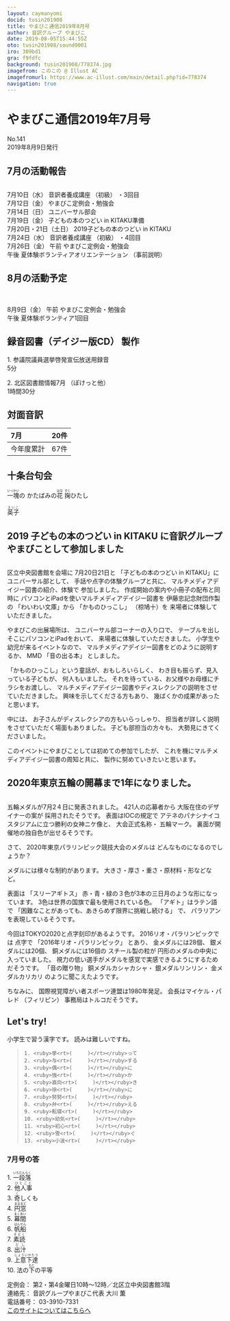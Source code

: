 ```yaml
---
layout: caymanyomi
docid: tusin201908
title: やまびこ通信2019年8月号
author: 音訳グループ やまびこ
date: 2019-08-05T15:44:55Z
oto: tusin201908/sound0001
iro: 309bd1
gra: f9fdfc
background: tusin201908/778374.jpg
imagefrom: このこの @ Illust AC
imagefromurl: https://www.ac-illust.com/main/detail.php?id=778374
navigation: true
---
```

   

# <span data-dur="4.048" data-begin="2.050" id="xmri_0001">やまびこ通信2019年7月号</span>

<span data-dur="2.597" data-begin="6.098" id="xmri_0002">No.141</span>  
<span data-dur="3.795" data-begin="8.695" id="xmri_0003">2019年8月9日発行</span>

## <span data-dur="2.707" data-begin="17.037" id="xmri_0006">7月の活動報告</span>

<img class="migi" src="media/tusin201908/cut1.png" alt="" />


<span data-dur="2.013" data-begin="19.744" id="xmri_0007">7月10日（水）</span>
<span data-dur="1.979" data-begin="21.757" id="xmri_0008">音訳者養成講座</span>
<span data-dur="1.038" data-begin="23.736" id="xmri_0009">（初級）</span>
<span data-dur="2.035" data-begin="24.774" id="xmri_000A">・3回目</span>  
<span data-dur="2.271" data-begin="26.809" id="xmri_000B">7月12日（金）</span>
<span data-dur="3.599" data-begin="29.080" id="xmri_000C">やまびこ定例会・勉強会</span>  
<span data-dur="2.3" data-begin="32.679" id="xmri_000D">7月14日（日）</span>
<span data-dur="2.626" data-begin="34.979" id="xmri_000E">ユニバーサル部会</span>  
<span data-dur="2.318" data-begin="37.605" id="xmri_000F">7月19日（金）</span>
<span data-dur="4.141" data-begin="39.923" id="xmri_0010">子どもの本のつどい in KITAKU準備</span>  
<span data-dur="3.391" data-begin="44.064" id="xmri_0011">7月20日・21日（土日）</span>
<span data-dur="4.709" data-begin="47.455" id="xmri_0012">2019子どもの本のつどい in KITAKU</span>  
<span data-dur="2.39" data-begin="52.164" id="xmri_0013">7月24日（水）</span>
<span data-dur="1.979" data-begin="54.554" id="xmri_0014">音訳者養成講座</span>
<span data-dur="1.038" data-begin="56.533" id="xmri_0015">（初級）</span>
<span data-dur="2.16" data-begin="57.571" id="xmri_0016">・4回目</span>  
<span data-dur="2.515" data-begin="59.731" id="xmri_0017">7月26日（金）</span>
<span data-dur="0.994" data-begin="62.246" id="xmri_0018">午前</span>
<span data-dur="3.6" data-begin="63.240" id="xmri_0019">やまびこ定例会・勉強会</span>  
<span data-dur="0.865" data-begin="66.840" id="xmri_001A">午後</span>
<span data-dur="3" data-begin="67.705" id="xmri_001B">夏体験ボランティアオリエンテーション</span>
<span data-dur="3.04" data-begin="70.705" id="xmri_001C">（事前説明）</span>

## <span data-dur="2.626" data-begin="73.745" id="xmri_001D">8月の活動予定</span>

<img class="migi" src="media/tusin201908/cut2.png" alt="" />
<img class="migi" src="media/tusin201908/cut3.png" alt="" />


<span data-dur="2.155" data-begin="76.371" id="xmri_001E">8月9日（金）</span>
<span data-dur="0.994" data-begin="78.526" id="xmri_001F">午前</span>
<span data-dur="3.599" data-begin="79.520" id="xmri_0020">やまびこ定例会・勉強会</span>  
<span data-dur="0.866" data-begin="83.119" id="xmri_0021">午後</span>
<span data-dur="3.937" data-begin="83.985" id="xmri_0022">夏体験ボランティア1回目</span>

## <span data-dur="3.853" data-begin="87.922" id="xmri_0023">録音図書（デイジー版CD） 製作</span>

<span data-dur="1.458" data-begin="91.775" id="xmri_0024"></span>
<span data-dur="0.806" data-begin="93.233" id="xmri_0025">1.</span>
<span data-dur="4.156" data-begin="94.039" id="xmri_0026">参議院議員選挙啓発宣伝放送用録音</span>  
<span data-dur="1.482" data-begin="98.195" id="xmri_0027">5分</span>

<span data-dur="0.696" data-begin="99.677" id="xmri_0028">2.</span>
<span data-dur="2.42" data-begin="100.373" id="xmri_0029">北区図書館情報7月</span>
<span data-dur="1.549" data-begin="102.793" id="xmri_002A">（ぽけっと他）</span>  
<span data-dur="3.457" data-begin="104.342" id="xmri_002B">1時間30分</span>

## <span data-dur="2.022" data-begin="107.799" id="xmri_002C">対面音訳</span>

<span data-dur="1.143" data-begin="109.821" id="xmri_002D">7月</span>|<span data-dur="2.01" data-begin="110.964" id="xmri_002E">20件</span>
|:---|---:|
<span data-dur="1.603" data-begin="112.974" id="xmri_002F">今年度累計</span>|<span data-dur="3.118" data-begin="114.577" id="xmri_0030">67件</span>

## <span data-dur="2.117" data-begin="117.695" id="xmri_0031">十条台句会</span>

<span data-dur="10.285" data-begin="119.812" id="xmri_0032"><ruby>一塊<rt>いっかい</rt></ruby>の
かたばみの<ruby>花<rt>はな</rt></ruby>
<ruby>掬<rt>すく</rt></ruby>ひたし</span>

<span data-dur="2.538" data-begin="130.097" id="xmri_0038" class="haigo"><ruby>英子<rt>えいこ</rt></ruby></span>

## <span data-dur="3.57" data-begin="132.635" id="xmri_0039">2019 子どもの本のつどい in KITAKU に</span><span data-dur="3.638" data-begin="136.205" id="xmri_003A">音訳グループやまびことして参加しました</span>

<img class="migi" src="media/tusin201908/cut4.png" alt="" />

<span data-dur="2.863" data-begin="139.843" id="xmri_003B">区立中央図書館を会場に</span>
<span data-dur="2.812" data-begin="142.706" id="xmri_003C">7月20日21日と</span>
<span data-dur="2.755" data-begin="145.518" id="xmri_003D">「子どもの本のつどい in KITAKU」に</span>
<span data-dur="1.866" data-begin="148.273" id="xmri_003E">ユニバーサル部として、</span>
<span data-dur="2.947" data-begin="150.139" id="xmri_003F">手話や点字の体験グループと共に、</span>
<span data-dur="3.436" data-begin="153.086" id="xmri_0040">マルチメディアデイジー図書の紹介、体験で</span>
<span data-dur="2.263" data-begin="156.522" id="xmri_0041">参加しました。</span>
<span data-dur="4.365" data-begin="158.785" id="xmri_0042">作成開始の案内や小冊子の配布と同時に</span>
<span data-dur="4.331" data-begin="163.150" id="xmri_0043">パソコンとiPadを使いマルチメディアデイジー図書を</span>
<span data-dur="2.789" data-begin="167.481" id="xmri_0044">伊藤忠記念財団作製の</span>
<span data-dur="1.668" data-begin="170.270" id="xmri_0045">「わいわい文庫」から</span>
<span data-dur="1.487" data-begin="171.938" id="xmri_0046">「かものひっこし」</span>
<span data-dur="1.49" data-begin="173.425" id="xmri_0047">（椋鳩十）を</span>
<span data-dur="4.067" data-begin="174.915" id="xmri_0048">来場者に体験していただきました。</span>

<span data-dur="2.133" data-begin="178.982" id="xmri_0049">やまびこの出展場所は、</span>
<span data-dur="2.59" data-begin="181.115" id="xmri_004A">ユニバーサル部コーナーの入り口で、</span>
<span data-dur="1.416" data-begin="183.705" id="xmri_004B">テーブルを出し</span>
<span data-dur="3.15" data-begin="185.121" id="xmri_004C">そこにパソコンとiPadをおいて、</span>
<span data-dur="3.567" data-begin="188.271" id="xmri_004D">来場者に体験していただきました。</span>
<span data-dur="2.95" data-begin="191.838" id="xmri_004E">小学生や幼児が来るイベントなので、</span>
<span data-dur="3.867" data-begin="194.788" id="xmri_004F">マルチメディアデイジー図書をどのように説明するか、</span>
<span data-dur="1.204" data-begin="198.655" id="xmri_0050">MMD</span>
<span data-dur="4.639" data-begin="199.859" id="xmri_0052">「音の出る本」</span>
<span data-dur="1.379" data-begin="204.498" id="xmri_0053">としました。</span>

<span data-dur="2.473" data-begin="205.877" id="xmri_0054">「かものひっこし」という童話が、おもしろいらしく、</span>
<span data-dur="3.328" data-begin="208.350" id="xmri_0055">わき目も振らず、見入っている子どもが、</span>
<span data-dur="2.88" data-begin="211.678" id="xmri_0056">何人もいました。</span>
<span data-dur="2.36" data-begin="214.558" id="xmri_0057">それを待っている、お父様やお母様にチラシをお渡しし、</span>
<span data-dur="4.481" data-begin="216.918" id="xmri_0058">マルチメディアデイジー図書やディスレクシアの説明をさせていただきました。</span>
<span data-dur="5.844" data-begin="221.399" id="xmri_0059">興味を示してくださる方もあり、</span>
<span data-dur="2.619" data-begin="227.243" id="xmri_005A">幾ばくかの成果があったと思います。</span>

<span data-dur="4.211" data-begin="229.862" id="xmri_005B">中には、</span>
<span data-dur="1.137" data-begin="234.073" id="xmri_005C">お子さんがディスレクシアの方もいらっしゃり、</span>
<span data-dur="3.494" data-begin="235.210" id="xmri_005D">担当者が詳しく説明をさせていただく場面もありました。</span>
<span data-dur="5.768" data-begin="238.704" id="xmri_005E">子ども部担当の方々も、</span>
<span data-dur="2.317" data-begin="244.472" id="xmri_005F">大勢見にきてくださいました。</span>

<span data-dur="3.879" data-begin="246.789" id="xmri_0060">このイベントにやまびことしては初めての参加でしたが、</span>
<span data-dur="4.317" data-begin="250.668" id="xmri_0061">これを機にマルチメディアデイジー図書の周知と共に、</span>
<span data-dur="3.999" data-begin="254.985" id="xmri_0062">製作に努めていきたいと思います。</span>

## <span data-dur="4.433" data-begin="258.984" id="xmri_0063">2020年東京五輪の開幕まで1年になりました。</span>

<img class="migi" src="media/tusin201908/cut5.png" alt="" />


<span data-dur="5.791" data-begin="263.417" id="xmri_0064">五輪メダルが7月2４日に発表されました。</span>
<span data-dur="4.832" data-begin="269.208" id="xmri_0065">421人の応募者から</span>
<span data-dur="2.74" data-begin="274.040" id="xmri_0066">大阪在住のデザイナーの案が 採用されたそうです。</span>
<span data-dur="4.997" data-begin="276.780" id="xmri_0067">表面はIOCの規定で</span>
<span data-dur="2.883" data-begin="281.777" id="xmri_0068">アテネのパナシナイコスタジアムに立つ勝利の女神ニケ像と、</span>
<span data-dur="4.93" data-begin="284.660" id="xmri_0069">大会正式名称・</span>
<span data-dur="2.072" data-begin="289.590" id="xmri_006A">五輪マーク。</span>
<span data-dur="2.147" data-begin="291.662" id="xmri_006B">裏面が開催地の独自色が出せるそうです。</span>

<span data-dur="5.203" data-begin="293.809" id="xmri_006C">さて、</span>
<span data-dur="0.889" data-begin="299.012" id="xmri_006D">2020年東京パラリンピック競技大会のメダルは</span>
<span data-dur="4.192" data-begin="299.901" id="xmri_006E">どんなものになるのでしょうか？</span>

<span data-dur="3.534" data-begin="304.093" id="xmri_006F">メダルには様々な制約があります。</span>
<span data-dur="4.258" data-begin="307.627" id="xmri_0070">大きさ・厚さ・重さ・原材料・形などなど。</span>

<span data-dur="5.841" data-begin="311.885" id="xmri_0071">表面は</span>
<span data-dur="1.193" data-begin="317.726" id="xmri_0072">「スリーアギトス」</span>
<span data-dur="1.46" data-begin="318.919" id="xmri_0073">赤・青・緑の３色が3本の三日月のような形になっています。</span>
<span data-dur="6.119" data-begin="320.379" id="xmri_0074">3色は世界の国旗で最も使用されている色。</span>
<span data-dur="5.409" data-begin="326.498" id="xmri_0075">「アギト」はラテン語で</span>
<span data-dur="1.737" data-begin="331.907" id="xmri_0076">「困難なことがあっても、あきらめず限界に挑戦し続ける」</span>
<span data-dur="4.408" data-begin="333.644" id="xmri_0077">で、</span>
<span data-dur="0.719" data-begin="338.052" id="xmri_0078">パラリアンを表現しているそうです。</span>

<span data-dur="3.904" data-begin="338.771" id="xmri_0079">今回はTOKYO2020と点字刻印があるようです。</span>
<span data-dur="6.071" data-begin="342.675" id="xmri_007A">2016リオ・パラリンピックでは</span>
<span data-dur="3.1" data-begin="348.746" id="xmri_007B">点字で</span>
<span data-dur="1.026" data-begin="351.846" id="xmri_007C">「2016年リオ・パラリンピック」</span>
<span data-dur="2.989" data-begin="352.872" id="xmri_007D">とあり、</span>
<span data-dur="0.886" data-begin="355.861" id="xmri_007E">金メダルには28個、</span>
<span data-dur="2.171" data-begin="356.747" id="xmri_007F">銀メダルには20個、</span>
<span data-dur="1.94" data-begin="358.918" id="xmri_0080">銅メダルには16個の</span>
<span data-dur="2.117" data-begin="360.858" id="xmri_0081">スチール製の粒が</span>
<span data-dur="1.855" data-begin="362.975" id="xmri_0082">円形のメダルの中央に入っていました。</span>
<span data-dur="3.779" data-begin="364.830" id="xmri_0083">視力の低い選手がメダルを感覚で実感できるようにするためだそうです。</span>
<span data-dur="6.919" data-begin="368.609" id="xmri_0084">「音の贈り物」</span>
<span data-dur="1.505" data-begin="375.528" id="xmri_0085">銅メダルカシャカシャ・</span>
<span data-dur="1.883" data-begin="377.033" id="xmri_0086">銀メダルリンリン・</span>
<span data-dur="1.852" data-begin="378.916" id="xmri_0087">金メダルカリカリ</span>
<span data-dur="1.856" data-begin="380.768" id="xmri_0088">のように聞こえたようです。</span>

<span data-dur="3.34" data-begin="382.624" id="xmri_0089">ちなみに、</span>
<span data-dur="1.079" data-begin="385.964" id="xmri_008A">国際視覚障がい者スポーツ連盟は1980年発足。</span>
<span data-dur="6.018" data-begin="387.043" id="xmri_008B">会長はマイケル・パレド</span>
<span data-dur="2.292" data-begin="393.061" id="xmri_008C">（フィリピン）</span>
<span data-dur="1.084" data-begin="395.353" id="xmri_008D">事務局はトルコだそうです。</span>

## <span data-dur="4.277" data-begin="396.437" id="xmri_008E">Let's try!</span>

<span data-dur="1.901" data-begin="400.714" id="xmri_008F">小学生で習う漢字です。</span>
<span data-dur="3.247" data-begin="402.615" id="xmri_0090">読みは難しいですね。</span>
<span data-dur="4.146" data-begin="405.862" id="xmri_0091"></span>

<blockquote markdown="1"> 
	 

	1. <ruby>挙<rt>(　　　)</rt></ruby>って
	2. <ruby>与<rt>(　　　)</rt></ruby>する
	3. <ruby>偶<rt>(　　　)</rt></ruby>に
	4. <ruby>強<rt>(　　　)</rt></ruby>か
	5. <ruby>直向<rt>(　　　)</rt></ruby>き
	6. <ruby>徐<rt>(　　　)</rt></ruby>に
	7. <ruby>努努<rt>(　　　)</rt></ruby>
	8. <ruby>弁<rt>(　　　)</rt></ruby>える
	9. <ruby>転寝<rt>(　　　)</rt></ruby>
	10. <ruby>幼気<rt>(　　　)</rt></ruby>
	11. <ruby>初心<rt>(　　　)</rt></ruby>
	12. <ruby>雪<rt>(　　　)</rt></ruby>ぐ
	13. <ruby>小波<rt>(　　　)</rt></ruby>

	 

</blockquote>
	 

	 

### <span data-dur="3.934" data-begin="410.008" id="xmri_0092">7月号の答</span>

<span data-dur="2.307" data-begin="413.942" id="xmri_0093">1.</span>
<span data-dur="0.806" data-begin="416.249" id="xmri_0094"><ruby>一段落<rt>いちだんらく</rt></ruby></span>  
<span data-dur="1.821" data-begin="417.055" id="xmri_0095">2.</span>
<span data-dur="0.697" data-begin="418.876" id="xmri_0096"><ruby>他人事<rt>ひとごと</rt></ruby></span>  
<span data-dur="1.628" data-begin="419.573" id="xmri_0097">3.</span>
<span data-dur="0.797" data-begin="421.201" id="xmri_0098"><ruby>奇<rt>く</rt></ruby>しくも</span>  
<span data-dur="1.596" data-begin="421.998" id="xmri_0099">4.</span>
<span data-dur="0.774" data-begin="423.594" id="xmri_009A"><ruby>円窓<rt>まるまど</rt></ruby></span>  
<span data-dur="1.564" data-begin="424.368" id="xmri_009B">5.</span>
<span data-dur="0.712" data-begin="425.932" id="xmri_009C"><ruby>幕間<rt>まくあい</rt></ruby></span>  
<span data-dur="1.656" data-begin="426.644" id="xmri_009D">6.</span>
<span data-dur="0.871" data-begin="428.300" id="xmri_009E"><ruby>帆船<rt>はんせん</rt></ruby></span>  
<span data-dur="1.56" data-begin="429.171" id="xmri_009F">7.</span>
<span data-dur="0.799" data-begin="430.731" id="xmri_00A0"><ruby>素読<rt>そどく</rt></ruby></span>  
<span data-dur="1.522" data-begin="431.530" id="xmri_00A1">8.</span>
<span data-dur="0.833" data-begin="433.052" id="xmri_00A2"><ruby>出汁<rt>だし</rt></ruby></span>  
<span data-dur="1.41" data-begin="433.885" id="xmri_00A3">9.</span>
<span data-dur="0.777" data-begin="435.295" id="xmri_00A4"><ruby>上意下達<rt>じょういかたつ</rt></ruby></span>  
<span data-dur="1.854" data-begin="436.072" id="xmri_00A5">10.</span>
<span data-dur="0.795" data-begin="437.926" id="xmri_00A6">法の<ruby>下<rt>もと</rt></ruby>の平等</span>

<span data-dur="3.363" data-begin="438.721" id="xmri_00A7">定例会：</span>
<span data-dur="1.239" data-begin="442.084" id="xmri_00A8">第2・第4金曜日10時～12時／北区立中央図書館3階</span>  
<span data-dur="5.972" data-begin="443.323" id="xmri_00A9">連絡先：</span>
<span data-dur="1.297" data-begin="449.295" id="xmri_00AA">音訳グループやまびこ代表 大川 薫</span>  
<span data-dur="4.029" data-begin="450.592" id="xmri_00AB">電話番号：</span>
<span data-dur="1.491" data-begin="454.621" id="xmri_00AC">03-3910-7331</span>  
<span data-dur="3.701" data-begin="456.112" id="xmri_00AD"><a href="mailto:ymbk2016ml@gmail.com?Subject=やまびこウェブサイトについて" data-dur="2.379" data-begin="459.813" id="xmri_00AE">このサイトについてはこちらへ</a></span>
<span data-dur="2.197" data-begin="462.192" id="xmri_00AF"></span>

 <span data-dur="5.947" data-begin="464.389" id="xmri_00B0"></span>


